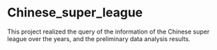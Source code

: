 # Chinese_super_league
This project realized the query of the information of the Chinese super league over the years, and the preliminary data analysis results.
